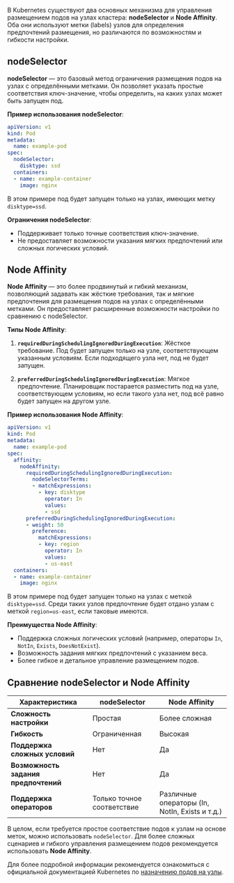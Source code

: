 В Kubernetes существуют два основных механизма для управления размещением подов на узлах кластера: **nodeSelector** и **Node Affinity**. Оба они используют метки (labels) узлов для определения предпочтений размещения, но различаются по возможностям и гибкости настройки.

## nodeSelector

**nodeSelector** — это базовый метод ограничения размещения подов на узлах с определёнными метками. Он позволяет указать простые соответствия ключ-значение, чтобы определить, на каких узлах может быть запущен под.

**Пример использования nodeSelector**:

```yaml
apiVersion: v1
kind: Pod
metadata:
  name: example-pod
spec:
  nodeSelector:
    disktype: ssd
  containers:
  - name: example-container
    image: nginx
```

В этом примере под будет запущен только на узлах, имеющих метку `disktype=ssd`.

**Ограничения nodeSelector**:

- Поддерживает только точные соответствия ключ-значение.
- Не предоставляет возможности указания мягких предпочтений или сложных логических условий.

## Node Affinity

**Node Affinity** — это более продвинутый и гибкий механизм, позволяющий задавать как жёсткие требования, так и мягкие предпочтения для размещения подов на узлах с определёнными метками. Он предоставляет расширенные возможности настройки по сравнению с nodeSelector.

**Типы Node Affinity**:

1. **`requiredDuringSchedulingIgnoredDuringExecution`**: Жёсткое требование. Под будет запущен только на узле, соответствующем указанным условиям. Если подходящего узла нет, под не будет запущен.

2. **`preferredDuringSchedulingIgnoredDuringExecution`**: Мягкое предпочтение. Планировщик постарается разместить под на узле, соответствующем условиям, но если такого узла нет, под всё равно будет запущен на другом узле.

**Пример использования Node Affinity**:

```yaml
apiVersion: v1
kind: Pod
metadata:
  name: example-pod
spec:
  affinity:
    nodeAffinity:
      requiredDuringSchedulingIgnoredDuringExecution:
        nodeSelectorTerms:
        - matchExpressions:
          - key: disktype
            operator: In
            values:
            - ssd
      preferredDuringSchedulingIgnoredDuringExecution:
      - weight: 50
        preference:
          matchExpressions:
          - key: region
            operator: In
            values:
            - us-east
  containers:
  - name: example-container
    image: nginx
```

В этом примере под будет запущен только на узлах с меткой `disktype=ssd`. Среди таких узлов предпочтение будет отдано узлам с меткой `region=us-east`, если таковые имеются.

**Преимущества Node Affinity**:

- Поддержка сложных логических условий (например, операторы `In`, `NotIn`, `Exists`, `DoesNotExist`).
- Возможность задания мягких предпочтений с указанием веса.
- Более гибкое и детальное управление размещением подов.

## Сравнение nodeSelector и Node Affinity

| **Характеристика** | **nodeSelector** | **Node Affinity** |
|--------------------|------------------|-------------------|
| **Сложность настройки** | Простая | Более сложная |
| **Гибкость** | Ограниченная | Высокая |
| **Поддержка сложных условий** | Нет | Да |
| **Возможность задания предпочтений** | Нет | Да |
| **Поддержка операторов** | Только точное соответствие | Различные операторы (In, NotIn, Exists и т.д.) |

В целом, если требуется простое соответствие подов к узлам на основе меток, можно использовать `nodeSelector`. Для более сложных сценариев и гибкого управления размещением подов рекомендуется использовать **Node Affinity**.

Для более подробной информации рекомендуется ознакомиться с официальной документацией Kubernetes по [назначению подов на узлы](https://kubernetes.io/docs/concepts/scheduling-eviction/assign-pod-node/). 


